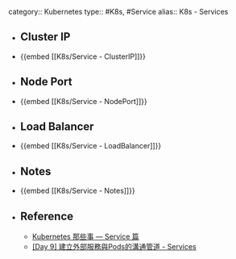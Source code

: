 category:: Kubernetes
type:: #K8s, #Service
alias:: K8s - Services

- ## Cluster IP
- {{embed [[K8s/Service - ClusterIP]]}}
- ## Node Port
- {{embed [[K8s/Service - NodePort]]}}
- ## Load Balancer
- {{embed [[K8s/Service - LoadBalancer]]}}
- ## Notes
- {{embed [[K8s/Service - Notes]]}}
- ## Reference
	- [Kubernetes 那些事 — Service 篇](https://medium.com/andy-blog/kubernetes-%E9%82%A3%E4%BA%9B%E4%BA%8B-service-%E7%AF%87-d19d4c6e945f)
	- [[Day 9] 建立外部服務與Pods的溝通管道 - Services](https://ithelp.ithome.com.tw/articles/10194344)
